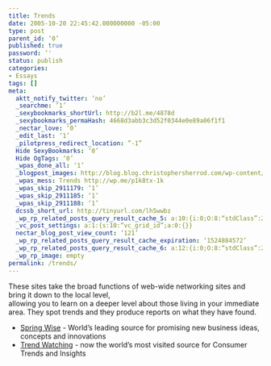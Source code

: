 ```yaml
---
title: Trends
date: 2005-10-20 22:45:42.000000000 -05:00
type: post
parent_id: ‘0’
published: true
password: ’'
status: publish
categories:
- Essays
tags: []
meta:
  aktt_notify_twitter: ‘no’
  _searchme: ‘1’
  _sexybookmarks_shortUrl: http://b2l.me/4878d
  _sexybookmarks_permaHash: 4668d3abb3c3d52f0344e0e89a06f1f1
  _nectar_love: ‘0’
  _edit_last: ‘1’
  _pilotpress_redirect_location: ”-1”
  Hide SexyBookmarks: ‘0’
  Hide OgTags: ‘0’
  _wpas_done_all: ‘1’
  _blogpost_images: http://blog.blog.christophersherrod.com/wp-content/uploads/images/video1.jpg
  _wpas_mess: Trends http://wp.me/p1k8tx-1k
  _wpas_skip_2911179: ‘1’
  _wpas_skip_2911185: ‘1’
  _wpas_skip_2911188: ‘1’
  dcssb_short_url: http://tinyurl.com/lh5wwbz
  _wp_rp_related_posts_query_result_cache_5: a:10:{i:0;O:8:“stdClass”:2:{s:7:“post_id”;s:4:“2282”;s:5:“score”;s:18:“42.010590042690026”;}i:1;O:8:“stdClass”:2:{s:7:“post_id”;s:4:“2271”;s:5:“score”;s:16:“40.7983184354771”;}i:2;O:8:“stdClass”:2:{s:7:“post_id”;s:4:“2283”;s:5:“score”;s:18:“36.682799819355694”;}i:3;O:8:“stdClass”:2:{s:7:“post_id”;s:4:“2270”;s:5:“score”;s:17:“34.48557524197128”;}i:4;O:8:“stdClass”:2:{s:7:“post_id”;s:4:“4593”;s:5:“score”;s:18:“11.317997120732237”;}i:5;O:8:“stdClass”:2:{s:7:“post_id”;s:1:“5”;s:5:“score”;s:18:“10.872967667813889”;}i:6;O:8:“stdClass”:2:{s:7:“post_id”;s:2:“16”;s:5:“score”;s:17:“9.411787710738494”;}i:7;O:8:“stdClass”:2:{s:7:“post_id”;s:2:“30”;s:5:“score”;s:17:“9.296052946964867”;}i:8;O:8:“stdClass”:2:{s:7:“post_id”;s:2:“44”;s:5:“score”;s:17:“8.662400811976156”;}i:9;O:8:“stdClass”:2:{s:7:“post_id”;s:2:“98”;s:5:“score”;s:17:“8.588772865730721”;}}
  _vc_post_settings: a:1:{s:10:“vc_grid_id”;a:0:{}}
  nectar_blog_post_view_count: ‘121’
  _wp_rp_related_posts_query_result_cache_expiration: ‘1524884572’
  _wp_rp_related_posts_query_result_cache_6: a:12:{i:0;O:8:“stdClass”:2:{s:7:“post_id”;s:4:“2270”;s:5:“score”;s:17:“56.83225072902525”;}i:1;O:8:“stdClass”:2:{s:7:“post_id”;s:3:“596”;s:5:“score”;s:17:“54.46925083222575”;}i:2;O:8:“stdClass”:2:{s:7:“post_id”;s:4:“2294”;s:5:“score”;s:17:“51.01480893593289”;}i:3;O:8:“stdClass”:2:{s:7:“post_id”;s:4:“1728”;s:5:“score”;s:17:“51.01480893593289”;}i:4;O:8:“stdClass”:2:{s:7:“post_id”;s:3:“141”;s:5:“score”;s:18:“18.962075150694297”;}i:5;O:8:“stdClass”:2:{s:7:“post_id”;s:4:“3835”;s:5:“score”;s:17:“18.94813781160337”;}i:6;O:8:“stdClass”:2:{s:7:“post_id”;s:3:“739”;s:5:“score”;s:18:“16.647090209768347”;}i:7;O:8:“stdClass”:2:{s:7:“post_id”;s:4:“2296”;s:5:“score”;s:17:“16.58513791515072”;}i:8;O:8:“stdClass”:2:{s:7:“post_id”;s:4:“2282”;s:5:“score”;s:18:“15.797065090033387”;}i:9;O:8:“stdClass”:2:{s:7:“post_id”;s:4:“1771”;s:5:“score”;s:18:“15.774207698923204”;}i:10;O:8:“stdClass”:2:{s:7:“post_id”;s:4:“2271”;s:5:“score”;s:18:“15.574706892866008”;}i:11;O:8:“stdClass”:2:{s:7:“post_id”;s:4:“2353”;s:5:“score”;s:18:“13.792761045049915”;}}
  _wp_rp_image: empty
permalink: /trends/
---
```

<p>These sites take the broad functions of web-wide networking sites and bring it down to the local level,<br />
allowing you to learn on a deeper level about those living in your immediate area.  They spot trends and they produce reports on what they have found.</p>
<ul>
<li><a href="http://www.springwise.com/" rel="nofollow">Spring Wise</a> - World’s leading source for promising new business ideas, concepts and innovations</li>
<li><a href="http://www.trendwatching.com/" rel="nofollow">Trend Watching</a> - now the world’s most visited source for Consumer Trends and Insights</li>
</ul>
